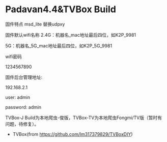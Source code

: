 # Padavan4.4&TVBox Build


固件特点 msd_lite 替换udpxy

固件默认wifi名称 
2.4G：机器名_mac地址最后四位，如K2P_9981

5G：机器名_5G_mac地址最后四位，如K2P_5G_9981

wifi密码

1234567890

固件后台管理地址:

192.168.2.1

user: admin

password: admin

TVBox-J Build为本地爬虫-俊版，TVBox-TV为本地爬虫Fongmi/TV版（暂时有问题，待修复）。

- TVBox(from https://github.com/lm317379829/TVBoxDIY)
